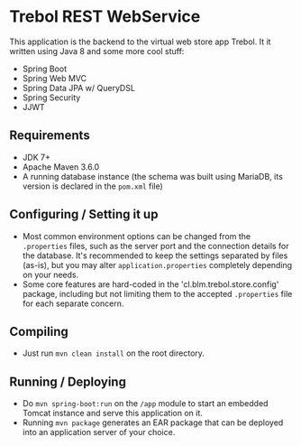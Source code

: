 # Trebol REST WebService

This application is the backend to the virtual web store app Trebol. It it written using Java 8 and some more cool stuff:
* Spring Boot
* Spring Web MVC
* Spring Data JPA w/ QueryDSL
* Spring Security
* JJWT

## Requirements

* JDK 7+
* Apache Maven 3.6.0
* A running database instance (the schema was built using MariaDB, its version is declared in the `pom.xml` file)

## Configuring / Setting it up

* Most common environment options can be changed from the `.properties` files, such as the server port and the connection details for the database. It's recommended to keep the settings separated by files (as-is), but you may alter `application.properties` completely depending on your needs.
* Some core features are hard-coded in the 'cl.blm.trebol.store.config' package, including but not limiting them to the accepted `.properties` file for each separate concern.

## Compiling

* Just run `mvn clean install` on the root directory.

## Running / Deploying

* Do `mvn spring-boot:run` on the `/app` module to start an embedded Tomcat instance and serve this application on it.
* Running `mvn package` generates an EAR package that can be deployed into an application server of your choice.
